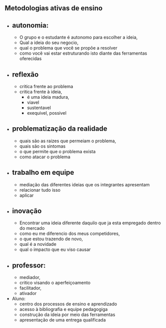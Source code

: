 ## Metodologias ativas de ensino

* ## autonomia: 
	* O grupo e o estudante é autonomo para escolher a ideia,
	* Qual a ideia do seu negocio,
	* qual o problema que você se propõe a resolver
	* como você vai estar estruturando isto diante das ferramentas oferecidas
* ## reflexão
	* critica frente ao problema
	* critica frente à ideia,
		* é uma ideia madura,
		* viavel
		* sustentavel
		* exequivel, possivel
* ## problematização da realidade
	* quais são as raizes que permeiam o problema,
	* quais são os sintomas
	* o que permite que o problema exista
	* como atacar o problema
* ## trabalho em equipe
	* mediação das diferentes ideias que os integrantes apresentam
	* relacionar tudo isso
	* aplicar
* ## inovação
	* Encontrar uma ideia diferente daquilo que ja esta empregado dentro do mercado
	* como eu me diferencio dos meus competidores,
	* o que estou trazendo de novo,
	* qual é a novidade
	* qual o impacto que eu viso causar
* ## professor:
	*  mediador,
	* critico visando o aperfeiçoamento
	*  facilitador,
	*  ativador
* Aluno:
	* centro dos processos de ensino e aprendizado
	* acesso à bibliografia  e equipe pedagogiga
	* construção da ideia por meio das ferramentas
	* apresentação de uma entrega qualificada


